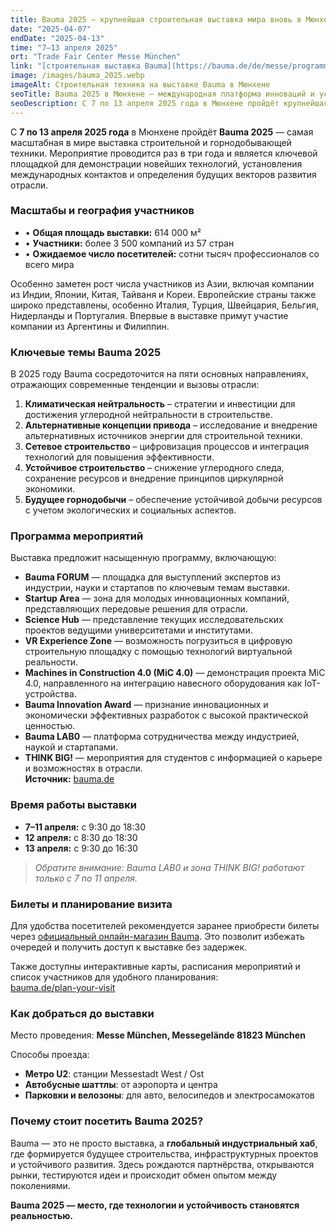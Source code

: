 ```yaml
---
title: Bauma 2025 — крупнейшая строительная выставка мира вновь в Мюнхене
date: "2025-04-07"
endDate: "2025-04-13"
time: "7–13 апреля 2025"
ort: "Trade Fair Center Messe München"
link: "[строительная выставка Bauma](https://bauma.de/de/messe/programm/)"
image: /images/bauma_2025.webp
imageAlt: Строительная техника на выставке Bauma в Мюнхене
seoTitle: Bauma 2025 в Мюнхене — международная платформа инноваций и устойчивого строительства
seoDescription: С 7 по 13 апреля 2025 года в Мюнхене пройдёт крупнейшая в мире строительная выставка Bauma, объединив более 3 500 участников и десятки тысяч посетителей
---
```


С **7 по 13 апреля 2025 года** в Мюнхене пройдёт **Bauma 2025** — самая масштабная в мире выставка строительной и горнодобывающей техники. Мероприятие проводится раз в три года и является ключевой площадкой для демонстрации новейших технологий, установления международных контактов и определения будущих векторов развития отрасли.  

### Масштабы и география участников

- • **Общая площадь выставки:** 614 000 м²  
- • **Участники:** более 3 500 компаний из 57 стран  
- • **Ожидаемое число посетителей:** сотни тысяч профессионалов со всего мира  

Особенно заметен рост числа участников из Азии, включая компании из Индии, Японии, Китая, Тайваня и Кореи. Европейские страны также широко представлены, особенно Италия, Турция, Швейцария, Бельгия, Нидерланды и Португалия. Впервые в выставке примут участие компании из Аргентины и Филиппин.

### Ключевые темы Bauma 2025

В 2025 году Bauma сосредоточится на пяти основных направлениях, отражающих современные тенденции и вызовы отрасли:

1. **Климатическая нейтральность** – стратегии и инвестиции для достижения углеродной нейтральности в строительстве.  
2. **Альтернативные концепции привода** – исследование и внедрение альтернативных источников энергии для строительной техники.  
3. **Сетевое строительство** – цифровизация процессов и интеграция технологий для повышения эффективности.  
4. **Устойчивое строительство** – снижение углеродного следа, сохранение ресурсов и внедрение принципов циркулярной экономики.  
5. **Будущее горнодобычи** – обеспечение устойчивой добычи ресурсов с учетом экологических и социальных аспектов.  

### Программа мероприятий

Выставка предложит насыщенную программу, включающую:

- **Bauma FORUM** — площадка для выступлений экспертов из индустрии, науки и стартапов по ключевым темам выставки.  
- **Startup Area** — зона для молодых инновационных компаний, представляющих передовые решения для отрасли.  
- **Science Hub** — представление текущих исследовательских проектов ведущими университетами и институтами.  
- **VR Experience Zone** — возможность погрузиться в цифровую строительную площадку с помощью технологий виртуальной реальности.  
- **Machines in Construction 4.0 (MiC 4.0)** — демонстрация проекта MiC 4.0, направленного на интеграцию навесного оборудования как IoT-устройства.  
- **Bauma Innovation Award** — признание инновационных и экономически эффективных разработок с высокой практической ценностью.  
- **Bauma LAB0** — платформа сотрудничества между индустрией, наукой и стартапами.  
- **THINK BIG!** — мероприятия для студентов с информацией о карьере и возможностях в отрасли.  
**Источник:** [bauma.de](https://bauma.de/de/messe/programm/?utm_source=chatgpt.com)

### Время работы выставки

- **7–11 апреля:** с 9:30 до 18:30  
- **12 апреля:** с 8:30 до 18:30  
- **13 апреля:** с 9:30 до 16:30  

> *Обратите внимание: Bauma LAB0 и зона THINK BIG! работают только с 7 по 11 апреля.*  

### Билеты и планирование визита

Для удобства посетителей рекомендуется заранее приобрести билеты через [официальный онлайн-магазин Bauma](https://bauma.de/en/trade-fair/tickets/?utm_source=chatgpt.com). Это позволит избежать очередей и получить доступ к выставке без задержек.

Также доступны интерактивные карты, расписания мероприятий и список участников для удобного планирования:  
[bauma.de/plan-your-visit](https://bauma.de/en/trade-fair/plan-your-visit/travel-journey/?utm_source=chatgpt.com)

### Как добраться до выставки

Место проведения: **Messe München, Messegelände 81823 München**

Способы проезда:
- **Метро U2**: станции Messestadt West / Ost  
- **Автобусные шаттлы**: от аэропорта и центра  
- **Парковки и велозоны**: для авто, велосипедов и электросамокатов  

### Почему стоит посетить Bauma 2025?

Bauma — это не просто выставка, а **глобальный индустриальный хаб**, где формируется будущее строительства, инфраструктурных проектов и устойчивого развития. Здесь рождаются партнёрства, открываются рынки, тестируются идеи и происходит обмен опытом между поколениями.

**Bauma 2025 — место, где технологии и устойчивость становятся реальностью.**
